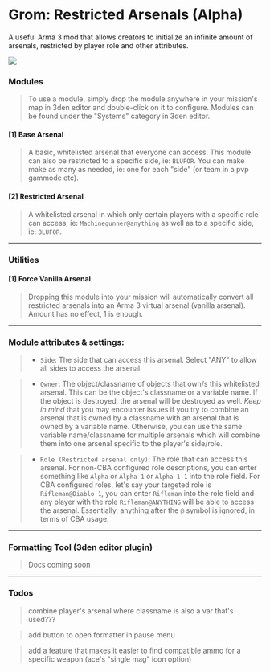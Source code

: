 # Grom: Restricted Arsenals (Alpha)
 A useful Arma 3 mod that allows creators to initialize an infinite amount of arsenals, restricted by player role and other attributes.

![](https://steamuserimages-a.akamaihd.net/ugc/2013706124474735514/AF4EB4D2A638312DCAD98004F7BC15E969EDEAA0/?imw=637&imh=358&ima=fit&impolicy=Letterbox&imcolor=%23000000&letterbox=true)

### __Modules__

> To use a module, simply drop the module anywhere in your mission's map in 3den editor and double-click on it to configure. Modules can be found under the "Systems" category in 3den editor.

#### [1] Base Arsenal

> A basic, whitelisted arsenal that everyone can access. This module can also be restricted to a specific side, ie: `BLUFOR`. You can make make as many as needed, ie: one for each "side" (or team in a pvp gammode etc).

#### [2] Restricted Arsenal

> A whitelisted arsenal in which only certain players with a specific role can access, ie: `Machinegunner@anything` as well as to a specific side, ie: `BLUFOR`.

--------

### __Utilities__

#### [1] Force Vanilla Arsenal

> Dropping this module into your mission will automatically convert all restricted arsenals into an Arma 3 virtual arsenal (vanilla arsenal). Amount has no effect, 1 is enough.

--------

### Module attributes & settings:

> - `Side`: The side that can access this arsenal. Select "ANY" to allow all sides to access the arsenal.

> - `Owner`: The object/classname of objects that own/s this whitelisted arsenal. This can be the object's classname or a variable name. If the object is destroyed, the arsenal will be destroyed as well. *Keep in mind* that you may encounter issues if you try to combine an arsenal that is owned by a classname with an arsenal that is owned by a variable name. Otherwise, you can use the same variable name/classname for multiple arsenals which will combine them into one arsenal specific to the player's side/role.

> - `Role (Restricted arsenal only)`: The role that can access this arsenal. For non-CBA configured role descriptions, you can enter something like `Alpha` or `Alpha 1` or `Alpha 1-1` into the role field. For CBA configured roles, let's say your targeted role is `Rifleman@Diablo 1`, you can enter `Rifleman` into the role field and any player with the role `Rifleman@ANYTHING` will be able to access the arsenal. Essentially, anything after the `@` symbol is ignored, in terms of CBA usage.

--------

### Formatting Tool (3den editor plugin)

> Docs coming soon

--------

### __Todos__

> combine player's arsenal where classname is also a var that's used???

> add button to open formatter in pause menu

> add a feature that makes it easier to find compatible ammo for a specific weapon (ace's "single mag" icon option)


